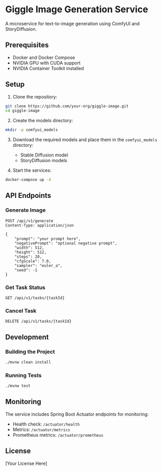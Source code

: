 # Giggle Image Generation Service

A microservice for text-to-image generation using ComfyUI and StoryDiffusion.

## Prerequisites

- Docker and Docker Compose
- NVIDIA GPU with CUDA support
- NVIDIA Container Toolkit installed

## Setup

1. Clone the repository:
```bash
git clone https://github.com/your-org/giggle-image.git
cd giggle-image
```

2. Create the models directory:
```bash
mkdir -p comfyui_models
```

3. Download the required models and place them in the `comfyui_models` directory:
   - Stable Diffusion model
   - StoryDiffusion models

4. Start the services:
```bash
docker-compose up -d
```

## API Endpoints

### Generate Image
```http
POST /api/v1/generate
Content-Type: application/json

{
    "prompt": "your prompt here",
    "negativePrompt": "optional negative prompt",
    "width": 512,
    "height": 512,
    "steps": 20,
    "cfgScale": 7.0,
    "sampler": "euler_a",
    "seed": -1
}
```

### Get Task Status
```http
GET /api/v1/tasks/{taskId}
```

### Cancel Task
```http
DELETE /api/v1/tasks/{taskId}
```

## Development

### Building the Project
```bash
./mvnw clean install
```

### Running Tests
```bash
./mvnw test
```

## Monitoring

The service includes Spring Boot Actuator endpoints for monitoring:
- Health check: `/actuator/health`
- Metrics: `/actuator/metrics`
- Prometheus metrics: `/actuator/prometheus`

## License

[Your License Here]

